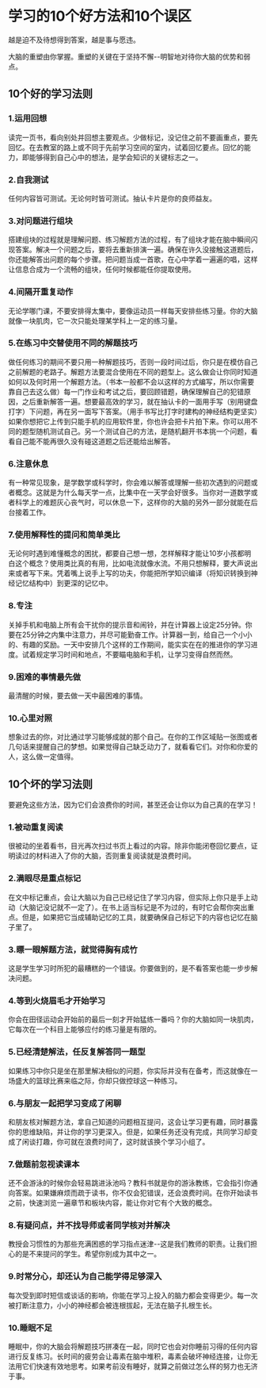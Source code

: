 # 学习的10个好方法和10个误区

越是迫不及待想得到答案，越是事与愿违。

大脑的重塑由你掌握。重塑的关键在于坚持不懈--明智地对待你大脑的优势和弱点。

## 10个好的学习法则

### 1.运用回想

读完一页书，看向别处并回想主要观点。少做标记，没记住之前不要画重点，要先回忆。在去教室的路上或不同于先前学习空间的室内，试着回忆要点。回忆的能力，即能够得到自己心中的想法，是学会知识的关键标志之一。

### 2.自我测试

任何内容皆可测试。无论何时皆可测试。抽认卡片是你的良师益友。

### 3.对问题进行组块

搭建组块的过程就是理解问题、练习解题方法的过程，有了组块才能在脑中瞬间闪现答案。解决一个问题之后，要将去重新排演一遍。确保在许久没接触这道题后，你还能解答出问题的每个步骤。把问题当成一首歌，在心中学着一遍遍的唱，这样让信息合成为一个流畅的组块，任何时候都能任你提取使用。

### 4.间隔开重复动作

无论学哪门课，不要安排得太集中，要像运动员一样每天安排些练习量。你的大脑就像一块肌肉，它一次只能处理某学科上一定的练习量。

### 5.在练习中交替使用不同的解题技巧

做任何练习的期间不要只用一种解题技巧，否则一段时间过后，你只是在模仿自己之前解题的老路子。解题方法要混合使用在不同的题型上。这么做会让你同时知道如何以及何时用一个解题方法。（书本一般都不会以这样的方式编写，所以你需要靠自己去这么做）每一门作业和考试之后，要回顾错题，确保理解自己的犯错原因，之后重新解答一遍。想要最高效的学习，就在抽认卡的一面用手写（别用键盘打字）下问题，再在另一面写下答案。（用手书写比打字时建构的神经结构更坚实）如果你想把它上传到只能手机的应用软件里，你也许会把卡片拍下来。你可以用不同的题型随机测试自己。另一个测试自己的方法，是随机翻开书本挑一个问题，看看自己能不能再很久没有碰这道题之后还能给出解答。

### 6.注意休息

有一种常见现象，是学数学或科学时，你会难以解答或理解一些初次遇到的问题或者概念。这就是为什么每天学一点，比集中在一天学会好很多。当你对一道数学或者科学上的难题灰心丧气时，可以休息一下，这样你的大脑的另外一部分就能在后台接着工作。

### 7.使用解释性的提问和简单类比

无论何时遇到难懂概念的困扰，都要自己想一想，怎样解释才能让10岁小孩都明白这个概念？使用类比真的有用，比如电流就像水流。不用只想解释，要大声说出来或者写下来。凭着嘴上说手上写的功夫，你能把所学知识编译（将知识转换到神经记忆结构中）到更深的记忆中。

### 8.专注

关掉手机和电脑上所有会干扰你的提示音和闹铃，并在计算器上设定25分钟。你要在25分钟之内集中注意力，并尽可能勤奋工作。计算器一到，给自己一个小小的、有趣的奖励。一天中安排几个这样的工作期间，能实实在在的推进你的学习进度。试着规定学习时间和地点，不要瞄电脑和手机，让学习变得自然而然。

### 9.困难的事情最先做

最清醒的时候，要去做一天中最困难的事情。

### 10.心里对照

想象过去的你，对比通过学习能够成就的那个自己。在你的工作区域贴一张图或者几句话来提醒自己的梦想。如果觉得自己缺乏动力了，就看看它们。对你和你爱的人，这么做一定值得。

## 10个坏的学习法则

要避免这些方法，因为它们会浪费你的时间，甚至还会让你以为自己真的在学习！

### 1.被动重复阅读

很被动的坐着看书，目光再次扫过书页上看过的内容。除非你能闭卷回忆要点，证明读过的材料进入了你的大脑，否则重复阅读就是浪费时间。

### 2.满眼尽是重点标记

在文中标记重点，会让大脑以为自己已经记住了学习内容，但实际上你只是手上动动（大脑记没记就不一定了）。在书上适当标记是不为过的，有时它会帮你突出重点。但是，如果把它当成辅助记忆的工具，就要确保自己标记下的内容也记忆在脑子里了。

### 3.瞟一眼解题方法，就觉得胸有成竹

这是学生学习时所犯的最糟糕的一个错误。你要做到的，是不看答案也能一步步解决问题。

### 4.等到火烧眉毛才开始学习

你会在田径运动会开始前的最后一刻才开始猛练一番吗？你的大脑如同一块肌肉，它每次在一个科目上能够应付的练习量是有限的。

### 5.已经清楚解法，任反复解答同一题型

如果练习中你只是坐在那里解决相似的问题，你实际并没有在备考，而这就像在一场盛大的篮球比赛来临之际，你却只做控球这一种练习。

### 6.与朋友一起把学习变成了闲聊

和朋友核对解题方法，拿自己知道的问题相互提问，这会让学习更有趣，同时暴露你的思维缺陷，并让你的学习更深入。但是，如果任务还没有完成，共同学习却变成了闲谈打趣，你可就在浪费时间了，这时就该换个学习小组了。

### 7.做题前忽视读课本

还不会游泳的时候你会轻易跳进泳池吗？教科书就是你的游泳教练，它会指引你通向答案。如果嫌麻烦而疏于读书，你不仅会犯错误，还会浪费时间。在你开始读书之前，快速浏览一遍章节和板块内容，能让你对它有个大致的概念。

### 8.有疑问点，并不找导师或者同学核对并解决

教授会习惯性的为那些充满困惑的学习指点迷津--这是我们教师的职责。让我们担心的是不来提问的学生。希望你别成为其中之一。

### 9.时常分心，却还认为自己能学得足够深入

每次受到即时短信或谈话的影响，你能在学习上投入的脑力都会变得更少。每一次被打断注意力，小小的神经都会被连根拔起，无法在脑子扎根生长。

### 10.睡眠不足

睡眠中，你的大脑会将解题技巧拼凑在一起，同时它也会对你睡前习得的任何内容进行反复练习。长时间的疲劳会让毒素在脑中堆积，毒素会破坏神经连接，让你无法用它们快速有效地思考。如果考前没有睡好，就算之前做过怎么样的努力也无济于事。
